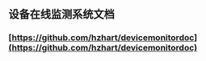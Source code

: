 ## 设备在线监测系统文档

### [https://github.com/hzhart/devicemonitordoc](https://github.com/hzhart/devicemonitordoc)